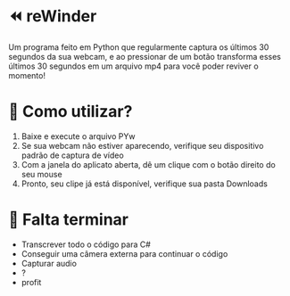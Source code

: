# __⏪ reWinder__
  Um programa feito em Python que regularmente captura os últimos 30 segundos da sua webcam, e ao pressionar de um botão transforma esses últimos 30 segundos em um arquivo mp4 para você poder reviver o momento!<br>

# __🤔 Como utilizar?__
1. Baixe e execute o arquivo PYw<br>
2. Se sua webcam não estiver aparecendo, verifique seu dispositivo padrão de captura de vídeo<br>
3. Com a janela do aplicato aberta, dê um clique com o botão direito do seu mouse<br>
4. Pronto, seu clipe já está disponível, verifique sua pasta Downloads<br>

# __📝 Falta terminar__
  - Transcrever todo o código para C#<br>
  - Conseguir uma câmera externa para continuar o código<br>
  - Capturar audio<br>
  - ?<br>
  - profit<br>
